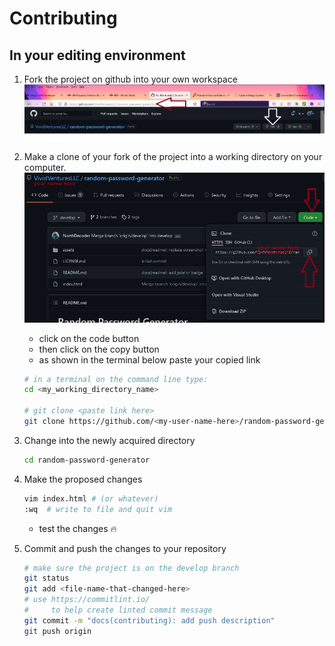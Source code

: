 # Contributing

## In your editing environment

1. Fork the project on github into your own workspace
![github-fork](./assets/images/fork-the-project.png)

2. Make a clone of your fork of the project into a working directory on your computer.
![code-button](./assets/images/code-button.png)

   - click on the code button
   - then click on the copy button
   - as shown in the terminal below paste your copied link

    ```bash
    # in a terminal on the command line type:
    cd <my_working_directory_name>

    # git clone <paste link here>
    git clone https://github.com/<my-user-name-here>/random-password-generator.git
    ```

3. Change into the newly acquired directory

    ```bash
    cd random-password-generator
    ```

4. Make the proposed changes

   ```bash
   vim index.html # (or whatever)
   :wq  # write to file and quit vim
   ```

   - test the changes 🔥

5. Commit and push the changes to your repository

   ```bash
   # make sure the project is on the develop branch
   git status
   git add <file-name-that-changed-here>
   # use https://commitlint.io/
   #     to help create linted commit message
   git commit -m "docs(contributing): add push description"
   git push origin
   ```
